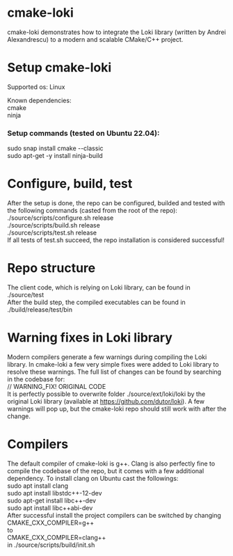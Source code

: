 # cmake-loki
cmake-loki demonstrates how to integrate the Loki library (written by Andrei Alexandrescu) to a modern and scalable CMake/C++ project.  

# Setup cmake-loki
Supported os: Linux  

Known dependencies:  
cmake  
ninja   

### Setup commands (tested on Ubuntu 22.04):  
sudo snap install cmake --classic  
sudo apt-get -y install ninja-build   

# Configure, build, test
After the setup is done, the repo can be configured, builded and tested with the following commands (casted from the root of the repo):  
./source/scripts/configure.sh release  
./source/scripts/build.sh release  
./source/scripts/test.sh release  
If all tests of test.sh succeed, the repo installation is considered successful!

# Repo structure
The client code, which is relying on Loki library, can be found in ./source/test  
After the build step, the compiled executables can be found in ./build/release/test/bin

# Warning fixes in Loki library
Modern compilers generate a few warnings during compiling the Loki library. In cmake-loki a few very simple fixes were added to Loki library to resolve these warnings.
The full list of changes can be found by searching in the codebase for:  
// WARNING_FIX! ORIGINAL CODE  
It is perfectly possible to overwrite folder ./source/ext/loki/loki by the original Loki library (available at https://github.com/dutor/loki). A few warnings will pop up, but the cmake-loki repo should still work with after the change. 

# Compilers
The default compiler of cmake-loki is g++. Clang is also perfectly fine to compile the codebase of the repo, 
but it comes with a few additional dependency. To install clang on Ubuntu cast the followings:  
sudo apt install clang  
sudo apt install libstdc++-12-dev  
sudo apt-get install libc++-dev  
sudo apt install libc++abi-dev  
After successful install the project compilers can be switched by changing   
CMAKE_CXX_COMPILER=g++  
to  
CMAKE_CXX_COMPILER=clang++  
in ./source/scripts/build/init.sh
